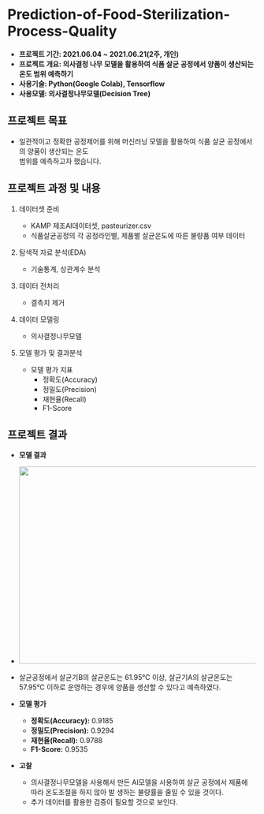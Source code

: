 # Prediction-of-Food-Sterilization-Process-Quality

- **프로젝트 기간: 2021.06.04 ~ 2021.06.21(2주, 개인)**
- **프로젝트 개요: 의사결정 나무 모델을 활용하여 식품 살균 공정에서 양품이 생산되는 온도 범위 예측하기**
- **사용기술: Python(Google Colab), Tensorflow**
- **사용모델: 의사결정나무모델(Decision Tree)**

## 프로젝트 목표
- 일관적이고 정확한 공정제어를 위해 머신러닝 모델을 활용하여 식품 살균 공정에서의 양품이 생산되는 온도   
  범위를 예측하고자 했습니다.

## 프로젝트 과정 및 내용

1. 데이터셋 준비
   - KAMP 제조AI데이터셋, pasteurizer.csv
   - 식품살균공정의 각 공정라인별, 제품별 살균온도에 따른 불량품 여부 데이터
 
2. 탐색적 자료 분석(EDA)
   - 기술통계, 상관계수 분석

3. 데이터 전처리
   - 결측치 제거

4. 데이터 모델링
   - 의사결정나무모델

5. 모델 평가 및 결과분석
   - 모델 평가 지표
     - 정확도(Accuracy)
     - 정밀도(Precision)
     - 재현율(Recall)
     - F1-Score

## 프로젝트 결과
- **모델 결과**
- <img width="600"  height="400" src="https://user-images.githubusercontent.com/65681568/138156365-dc19ade6-1ea4-470a-bc90-64e855398641.png">
- 살균공정에서 살균기B의 살균온도는 61.95℃ 이상, 살균기A의 살균온도는 57.95℃ 이하로 운영하는 경우에 양품을 생산할 수 있다고 예측하였다.
 
- **모델 평가**
  - **정확도(Accuracy):** 0.9185
  - **정밀도(Precision):** 0.9294
  - **재현율(Recall):** 0.9788
  - **F1-Score:** 0.9535

- **고찰**
  - 의사결정나무모델을 사용해서 만든 AI모델을 사용하여 살균 공정에서 제품에 따라 온도조절을 하지 않아 발 
   생하는 불량률을 줄일 수 있을 것이다.
  - 추가 데이터를 활용한 검증이 필요할 것으로 보인다.


